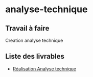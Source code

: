# analyse-technique


## Travail à faire

Creation  analyse technique

## Liste des livrables

- [Réalisation Analyse technique](https://docs.google.com/presentation/d/1cjsXUDyLXryg4mum984VNz9lcYKOXzsYsSrBkCJBx_s/edit#slide=id.g2acc9e26f84_0_53)



